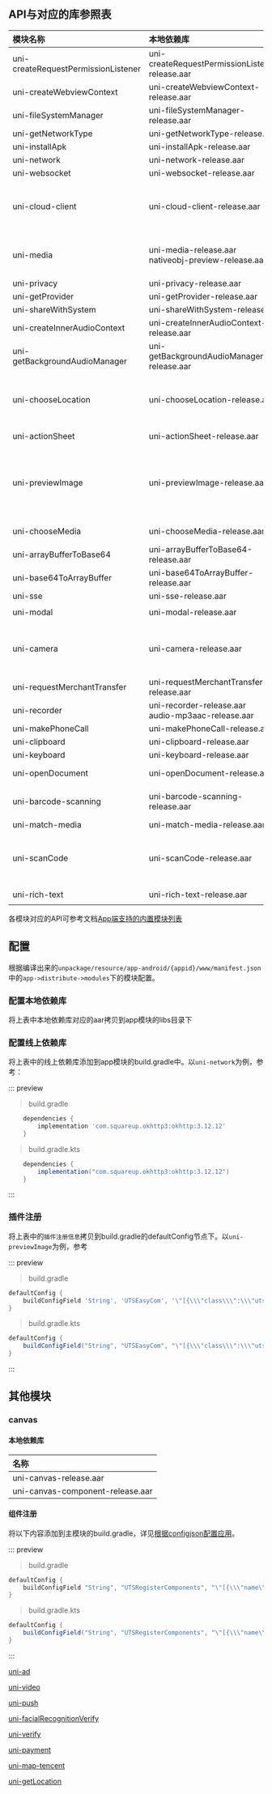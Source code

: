 ## API与对应的库参照表

|模块名称								|本地依赖库												|线上依赖库																																															|依赖的模块																								|插件注册信息																																																										|
|:--								|:--													|:--																																																|:--																									|:--																																																											|
|uni-createRequestPermissionListener|uni-createRequestPermissionListener-release.aar		|-																																																	|-																										|-																																																												|
|uni-createWebviewContext			|uni-createWebviewContext-release.aar					|androidx.webkit:webkit:1.6.0																																										|-																										|-																																																												|
|uni-fileSystemManager				|uni-fileSystemManager-release.aar						|org.brotli:dec:0.1.2																																												|-																										|-																																																												|
|uni-getNetworkType					|uni-getNetworkType-release.aar							|-																																																	|-																										|-																																																												|
|uni-installApk						|uni-installApk-release.aar								|-																																																	|-																										|-																																																												|
|uni-network						|uni-network-release.aar								|com.squareup.okhttp3:okhttp:3.12.12																																								|-																										|-																																																												|
|uni-websocket						|uni-websocket-release.aar								|com.squareup.okhttp3:okhttp:3.12.12																																								|-																										|-																																																												|
|uni-cloud-client					|uni-cloud-client-release.aar							|-																																																	|uni-network<br/>uni-storage<br/>uni-prompt<br/>uni-media<br/>uni-websocket								|-																																																												|
|uni-media							|uni-media-release.aar<br/>nativeobj-preview-release.aar|com.github.bumptech.glide:glide:4.9.0<br/>androidx.recyclerview:recyclerview:1.0.0<br/>androidx.appcompat:appcompat:1.6.1<br/>androidx.activity:activity-ktx:1.9.2									|uni-prompt																								|-																																																												|
|uni-privacy						|uni-privacy-release.aar								|-																																																	|-																										|-																																																												|
|uni-getProvider					|uni-getProvider-release.aar							|-																																																	|-																										|-																																																												|
|uni-shareWithSystem				|uni-shareWithSystem-release.arr						|-																																																	|-																										|```buildConfigField 'String[]', 'UTSHooksClassArray', '{\"uts.sdk.modules.uniShareWithSystem.ShareWithSystemHook\"}'```																														|
|uni-createInnerAudioContext		|uni-createInnerAudioContext-release.aar				|com.google.android.exoplayer:exoplayer-core:2.18.0																																					|uni-network																							|-																																																												|
|uni-getBackgroundAudioManager		|uni-getBackgroundAudioManager-release.aar				|com.google.android.exoplayer:exoplayer-core:2.18.0																																					|uni-network																							|-																																																												|
|uni-chooseLocation					|uni-chooseLocation-release.aar							|-																																																	|uni-theme<br/>uni-getLocation<br/>uni-cloud-client<br/>uni-getLocation<br/>uni-map-tencent				|```buildConfigField 'String', 'UTSEasyCom', '\"[{\\\"class\\\":\\\"uts.sdk.modules.DCloudUniChooseLocation.UniChooseLocationExtApiPagesRegister\\\",\\\"method\\\":\\\"register\\\"}]\"'```													|
|uni-actionSheet					|uni-actionSheet-release.aar							|-																																																	|-																										|```buildConfigField 'String', 'UTSEasyCom', '\"[{\\\"class\\\":\\\"uts.sdk.modules.DCloudUniActionSheet.UniActionSheetExtApiPagesRegister\\\",\\\"method\\\":\\\"register\\\"}]\"'```															|
|uni-previewImage					|uni-previewImage-release.aar							|-																																																	|uni-media<br/>uni-network<br/>uni-fileSystemManager<br/>uni-storage<br/>uni-prompt<br/>uni-actionSheet	|```buildConfigField 'String', 'UTSEasyCom', '\"[{\\\"class\\\":\\\"uts.sdk.modules.DCloudUniPreviewImage.UniPreviewImageExtApiPagesRegister\\\",\\\"method\\\":\\\"register\\\"}]\"'```														|
|uni-chooseMedia					|uni-chooseMedia-release.aar							|androidx.appcompat:appcompat:1.6.1<br/>androidx.activity:activity-ktx:1.9.2																														|uni-actionSheet																						|-																																																												|
|uni-arrayBufferToBase64			|uni-arrayBufferToBase64-release.aar					|-																																																	|-																										|-																																																												|
|uni-base64ToArrayBuffer			|uni-base64ToArrayBuffer-release.aar					|-																																																	|-																										|-																																																												|
|uni-sse							|uni-sse-release.aar									|com.squareup.okhttp3:okhttp-sse:3.12.12																																							|-																										|-																																																												|
|uni-modal							|uni-modal-release.aar									|-																																																	|-																										|```buildConfigField 'String', 'UTSEasyCom', '\"[{\\\"class\\\":\\\"uts.sdk.modules.DCloudUniModal.UniModalExtApiPagesRegister\\\",\\\"method\\\":\\\"register\\\"}]\"'```																		|
|uni-camera							|uni-camera-release.aar									|androidx.camera:camera-core:1.4.1<br/>androidx.camera:camera-camera2:1.4.1<br/>androidx.camera:camera-lifecycle:1.4.1<br/>androidx.camera:camera-view:1.4.1<br/>androidx.appcompat:appcompat:1.7.0	|uni-media																								|```buildConfigField 'String', 'UTSEasyCom', '\"[{\\\"class\\\":\\\"uts.sdk.modules.DCloudUniCamera.UniCameraExtApiComponentsRegister\\\",\\\"method\\\":\\\"register\\\"}]\"'```																|
|uni-requestMerchantTransfer		|uni-requestMerchantTransfer-release.aar				|com.tencent.mm.opensdk:wechat-sdk-android:6.8.0																																					|-																										|-																																																												|
|uni-recorder						|uni-recorder-release.aar<br/>audio-mp3aac-release.aar	|com.google.android.exoplayer:exoplayer-core:2.18.0																																					|-																										|-																																																												|
|uni-makePhoneCall					|uni-makePhoneCall-release.aar							|-																																																	|-																										|-																																																												|
|uni-clipboard						|uni-clipboard-release.aar								|-																																																	|-																										|-																																																												|
|uni-keyboard						|uni-keyboard-release.aar								|-																																																	|-																										|-																																																												|
|uni-openDocument					|uni-openDocument-release.aar							|-																																																	|uni-fileSystemManager																					|```buildConfigField 'String[]', 'UTSHooksClassArray', '{\"uts.sdk.modules.DCloudUniOpenDocument.UniOpenDocumentHookProxy\"}'```																												|
|uni-barcode-scanning				|uni-barcode-scanning-release.aar						|androidx.camera:camera-core:1.4.1<br/>com.google.mlkit:barcode-scanning:17.2.0<br/>com.github.albfernandez:juniversalchardet:2.0.4																	|uni-camera<br/>uni-getSystemInfo																		|```buildConfigField 'String[]', 'UTSHooksClassArray', '{\"uts.sdk.modules.DCloudUniBarcodeScanning.AppHookProxy"}'```																															|
|uni-match-media					|uni-match-media-release.aar							|-																																																	|uni-getDeviceInfo																						|-																																																												|
|uni-scanCode						|uni-scanCode-release.aar								|androidx.camera:camera-core:1.4.1<br/>androidx.appcompat:appcompat:1.7.0																															|uni-camera<br/>uni-barcode-scanning<br/>uni-media<br/>uni-getSystemInfo								|```buildConfigField 'String', 'UTSEasyCom', '\"[{\\\"class\\\":\\\"uts.sdk.modules.DCloudUniScanCode.UniScanCodeExtApiPagesRegister\\\",\\\"method\\\":\\\"register\\\"}]\"'```																|
|uni-rich-text						|uni-rich-text-release.aar								|-																																																	|-																										|```buildConfigField 'String', 'UTSEasyCom', '\"[{\\\"type\\\":\\\"customElement\\\",\\\"name\\\":\\\"rich-text\\\",\\\"class\\\":\\\"uts.sdk.modules.DCloudUniRichText.UniRichTextElementRegister\\\",\\\"method\\\":\\\"register\\\"}]\"'```	|

各模块对应的API可参考文档[App端支持的内置模块列表](https://doc.dcloud.net.cn/uni-app-x/collocation/manifest-modules.html#utsmodules)

## 配置

根据编译出来的`unpackage/resource/app-android/{appid}/www/manifest.json`中的`app->distribute->modules`下的模块配置。

### 配置本地依赖库

将上表中本地依赖库对应的aar拷贝到app模块的libs目录下

### 配置线上依赖库

将上表中的线上依赖库添加到app模块的build.gradle中。以`uni-network`为例，参考：

::: preview

> build.gradle

```groovy
	dependencies {
		implementation 'com.squareup.okhttp3:okhttp:3.12.12'
	}
```

> build.gradle.kts

```groovy
	dependencies {
		implementation("com.squareup.okhttp3:okhttp:3.12.12")
	}
```

:::

### 插件注册

将上表中的`插件注册信息`拷贝到build.gradle的defaultConfig节点下。以`uni-previewImage`为例，参考

::: preview

> build.gradle

```groovy
defaultConfig {
    buildConfigField 'String', 'UTSEasyCom', '\"[{\\\"class\\\":\\\"uts.sdk.modules.DCloudUniPreviewImage.UniPreviewImageExtApiPagesRegister\\\",\\\"method\\\":\\\"register\\\"}]\"'
}
```

> build.gradle.kts

```groovy
defaultConfig {
    buildConfigField("String", "UTSEasyCom", "\"[{\\\"class\\\":\\\"uts.sdk.modules.DCloudUniPreviewImage.UniPreviewImageExtApiPagesRegister\\\",\\\"method\\\":\\\"register\\\"}]\"")
}
```

:::

## 其他模块

### canvas

#### 本地依赖库

|名称								|
|:--								|
|uni-canvas-release.aar				|
|uni-canvas-component-release.aar	|

#### 组件注册

将以下内容添加到主模块的build.gradle，详见[根据configjson配置应用](../../use/androiduts.md#utscomponents)。

::: preview

> build.gradle

```groovy
defaultConfig {
    buildConfigField "String", "UTSRegisterComponents", "\"[{\\\"name\\\":\\\"canvas\\\",\\\"class\\\":\\\"io.dcloud.canvas.CanvasComponent\\\",\\\"node\\\":\\\"io.dcloud.canvas.UniCanvasElementImpl\\\"}]\""
}
```

> build.gradle.kts

```groovy
defaultConfig {
    buildConfigField("String", "UTSRegisterComponents", "\"[{\\\"name\\\":\\\"canvas\\\",\\\"class\\\":\\\"io.dcloud.canvas.CanvasComponent\\\",\\\"node\\\":\\\"io.dcloud.canvas.UniCanvasElementImpl\\\"}]\"")
}
```

:::

[uni-ad](/native/modules/android/uni-ad.md)

[uni-video](/native/modules/android/uni-video.md)

[uni-push](/native/modules/android/uni-push.md)

[uni-facialRecognitionVerify](/native/modules/android/uni-facialRecognitionVerify.md)

[uni-verify](/native/modules/android/uni-verify.md)

[uni-payment](/native/modules/android/uni-payment.md)

[uni-map-tencent](/native/modules/android/uni-map-tencent.md)

[uni-getLocation](/native/modules/android/uni-getLocation.md)
